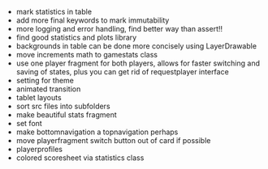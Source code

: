 - mark statistics in table
- add more final keywords to mark immutability
- more logging and error handling, find better way than assert!!
- find good statistics and plots library
- backgrounds in table can be done more concisely using LayerDrawable
- move increments math to gamestats class
- use one player fragment for both players, allows for faster switching and saving of states, plus you can get rid of requestplayer interface
- setting for theme
- animated transition
- tablet layouts
- sort src files into subfolders
- make beautiful stats fragment
- set font
- make bottomnavigation a topnavigation perhaps
- move playerfragment switch button out of card if possible
- playerprofiles
- colored scoresheet via statistics class